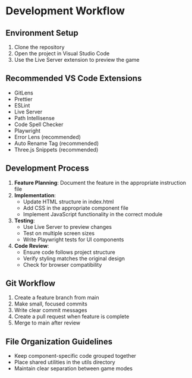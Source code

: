 # Development Workflow

## Environment Setup
1. Clone the repository
2. Open the project in Visual Studio Code
3. Use the Live Server extension to preview the game

## Recommended VS Code Extensions
- GitLens
- Prettier
- ESLint
- Live Server
- Path Intellisense
- Code Spell Checker
- Playwright
- Error Lens (recommended)
- Auto Rename Tag (recommended)
- Three.js Snippets (recommended)

## Development Process
1. **Feature Planning**: Document the feature in the appropriate instruction file
2. **Implementation**: 
   - Update HTML structure in index.html
   - Add CSS in the appropriate component file
   - Implement JavaScript functionality in the correct module
3. **Testing**: 
   - Use Live Server to preview changes
   - Test on multiple screen sizes
   - Write Playwright tests for UI components
4. **Code Review**: 
   - Ensure code follows project structure
   - Verify styling matches the original design
   - Check for browser compatibility

## Git Workflow
1. Create a feature branch from main
2. Make small, focused commits
3. Write clear commit messages
4. Create a pull request when feature is complete
5. Merge to main after review

## File Organization Guidelines
- Keep component-specific code grouped together
- Place shared utilities in the utils directory
- Maintain clear separation between game modes 
